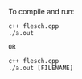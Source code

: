 To compile and run:

    c++ flesch.cpp
    ./a.out
        
    OR

    c++ flesch.cpp
    ./a.out [FILENAME]



